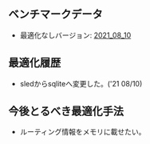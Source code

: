 ## ベンチマークデータ
- 最適化なしバージョン: [2021_08_10](./2021_08_10/bench.md)

## 最適化履歴
- sledからsqliteへ変更した。('21 08/10)

## 今後とるべき最適化手法
- ルーティング情報をメモリに載せたい。
